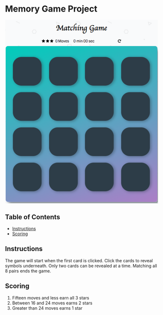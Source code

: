 # Memory Game Project

![Image of Matching Game](memory.png)

## Table of Contents

* [Instructions](#instructions)
* [Scoring](#scoring)

## Instructions

The game will start when the first card is clicked.  Click the cards to reveal symbols underneath.  Only two cards can be revealed at a time.  Matching all 8 pairs ends the game.

## Scoring

1) Fifteen moves and less earn all 3 stars
2) Between 16 and 24 moves earns 2 stars
3) Greater than 24 moves earns 1 star
